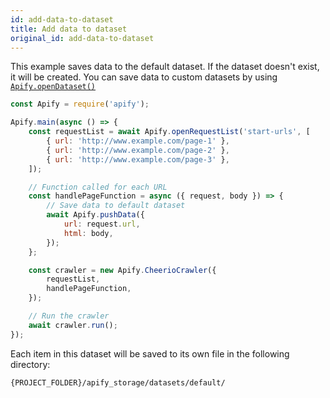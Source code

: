```yaml
---
id: add-data-to-dataset
title: Add data to dataset
original_id: add-data-to-dataset
---
```


This example saves data to the default dataset. If the dataset doesn't exist, it will be created. You can save data to custom datasets by using
[`Apify.openDataset()`](../api/apify#opendataset)

```javascript
const Apify = require('apify');

Apify.main(async () => {
    const requestList = await Apify.openRequestList('start-urls', [
        { url: 'http://www.example.com/page-1' },
        { url: 'http://www.example.com/page-2' },
        { url: 'http://www.example.com/page-3' },
    ]);

    // Function called for each URL
    const handlePageFunction = async ({ request, body }) => {
        // Save data to default dataset
        await Apify.pushData({
            url: request.url,
            html: body,
        });
    };

    const crawler = new Apify.CheerioCrawler({
        requestList,
        handlePageFunction,
    });

    // Run the crawler
    await crawler.run();
});
```

Each item in this dataset will be saved to its own file in the following directory:

```bash
{PROJECT_FOLDER}/apify_storage/datasets/default/
```
